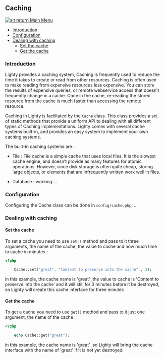 ## Caching

[![alt return](https://gitlab.com/lighty/Art/raw/master/Resources/signs.png) Main Menu](https://github.com/vinala/docs/tree/3.3/#index)

- [Introduction](#introduction)
- [Configuration](#configuration)
- [Dealing with caching](#dealing-with-caching)
	- [Set the cache](#set-the-cache)
	- [Get the cache](#get-the-cache)

### Introduction

Lighty provides a caching system, Caching is frequently used to reduce the time it takes to create or read from other resources. Caching is often used to make reading from expensive resources less expensive. You can store the results of expensive queries, or remote webservice access that doesn’t frequently change in a cache. Once in the cache, re-reading the stored resource from the cache is much faster than accessing the remote resource.

Caching in Lighty is facilitated by the `Cache` class. This class provides a set of static methods that provide a uniform API to dealing with all different types of Caching implementations. Lighty comes with several cache systems built-in, and provides an easy system to implement your own caching systems.

The built-in caching systems are :
* File : File cache is a simple cache that uses local files. It is the slowest cache engine, and doesn’t provide as many features for atomic operations. However, since disk storage is often quite cheap, storing large objects, or elements that are infrequently written work well in files.

* Database : working....

### Configuration

Configuring the Cache class can be done in `config/cache.php`, ...

### Dealing with caching
#### Set the cache

To set a cache you need to use `set()` method and pass to it three arguments, the name of the cache, the value to cache and how much time to cache in minutes :
```php
<?php

	Cache::set("great", "Content to preserve into the cache" , 3);
```
in this example, the cache name is 'great' ,the value to cache is 'Content to preserve into the cache' and it will still for 3 minutes before it be destroyed, so Lighty will create this cache interface for three minutes

#### Get the cache
To get a cache you need to use `get()` method and pass to it just one argument, the name of the cache :
```php
<?php

	echo Cache::get("great");
```
in this example, the cache name is 'great' ,so Lighty will bring the cache interface with the name of 'great' if it is not yet destroyed.